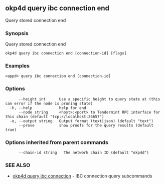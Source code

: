 ## okp4d query ibc connection end

Query stored connection end

### Synopsis

Query stored connection end

```
okp4d query ibc connection end [connection-id] [flags]
```

### Examples

```
<appd> query ibc connection end [connection-id]
```

### Options

```
      --height int      Use a specific height to query state at (this can error if the node is pruning state)
  -h, --help            help for end
      --node string     <host>:<port> to Tendermint RPC interface for this chain (default "tcp://localhost:26657")
  -o, --output string   Output format (text|json) (default "text")
      --prove           show proofs for the query results (default true)
```

### Options inherited from parent commands

```
      --chain-id string   The network chain ID (default "okp4d")
```

### SEE ALSO

* [okp4d query ibc connection](okp4d_query_ibc_connection.md)	 - IBC connection query subcommands

